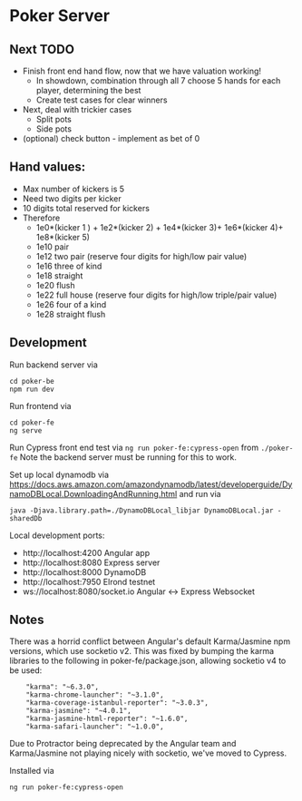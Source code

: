 # Poker Server

## Next TODO

- Finish front end hand flow, now that we have valuation working!
    - In showdown, combination through all 7 choose 5 hands for each player, determining the best
    - Create test cases for clear winners 
- Next, deal with trickier cases
    - Split pots
    - Side pots
- (optional) check button - implement as bet of 0

## Hand values:
- Max number of kickers is 5
- Need two digits per kicker
- 10 digits total reserved for kickers
- Therefore
    - 1e0*(kicker 1 ) + 1e2*(kicker 2) + 1e4*(kicker 3)+ 1e6*(kicker 4)+ 1e8*(kicker 5)
    - 1e10 pair
    - 1e12 two pair (reserve four digits for high/low pair value)
    - 1e16 three of kind
    - 1e18 straight
    - 1e20 flush
    - 1e22 full house (reserve four digits for high/low triple/pair value)
    - 1e26 four of a kind
    - 1e28 straight flush

## Development
Run backend server via 
```
cd poker-be
npm run dev
```
Run frontend via 
```
cd poker-fe
ng serve
```

Run Cypress front end test via `ng run poker-fe:cypress-open` from `./poker-fe`
Note the backend server must be running for this to work.


Set up local dynamodb via 
https://docs.aws.amazon.com/amazondynamodb/latest/developerguide/DynamoDBLocal.DownloadingAndRunning.html
and run via
```
java -Djava.library.path=./DynamoDBLocal_libjar DynamoDBLocal.jar -sharedDb
```



Local development ports:
- http://localhost:4200 Angular app
- http://localhost:8080 Express server
- http://localhost:8000 DynamoDB
- http://localhost:7950 Elrond testnet
- ws://localhost:8080/socket.io Angular <-> Express Websocket


## Notes
There was a horrid conflict between Angular's default Karma/Jasmine npm versions, which use socketio v2. This was fixed by bumping the karma libraries to the following in poker-fe/package.json, allowing socketio v4 to be used:
```    
    "karma": "~6.3.0",
    "karma-chrome-launcher": "~3.1.0",
    "karma-coverage-istanbul-reporter": "~3.0.3",
    "karma-jasmine": "~4.0.1",
    "karma-jasmine-html-reporter": "~1.6.0",
    "karma-safari-launcher": "~1.0.0",
```

Due to Protractor being deprecated by the Angular team and Karma/Jasmine not playing nicely with socketio, we've moved to Cypress.

Installed via 

```
ng run poker-fe:cypress-open
```
